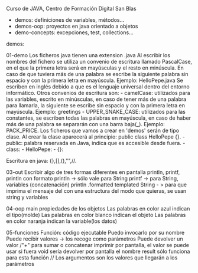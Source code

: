Curso de JAVA, Centro de Formación Digital San Blas

- demos: definiciones de variables, métodos...
- demos-oop: proyectos en java orientado a objetos
- demo-concepts: excepciones, test, collections...

demos:

01-demo
Los ficheros java tienen una extension .java
Al escribir los nombres del fichero se utiliza un convenio de escritura llamado PascalCase, en el que la primera letra será en mayúsculas y el resto en minúscula. En caso de que tuviera más de una palabra se escribe la siguiente palabra sin espacio y con la primera letra en mayúscula. Ejemplo: HelloPepe.java
Se escriben en inglés debido a que es el lenguaje universal dentro del entorno informático.
Otros convenios de escritura son:
    - camelCase: utilizados para las variables, escrito en minúsculas, en caso de tener más de una palabra para llamarla, la siguiente se escribe sin espacio y con la primera letra en mayúscula. Ejemplo: greetings
    - UPPER_SNAKE_CASE: utilizados para las constantes, se escriben todas las palabras en mayúscula, en caso de haber más de una palabra se separarán con una barra baja(_). Ejemplo: PACK_PRICE.
Los ficheros que vamos a crear en 'demos' serán de tipo clase.
Al crear la clase aparecerá al principio:
public class HelloPepe {}.
    - public: palabra reservada en Java, indica que es accesible desde fuera.
    - class:
    - HelloPepe:
    - {}:

Escritura en java:
{},[],(),"",//.



03-out
Escribir algo de tres formas diferentes en pantalla
println, printf, println con formato
    println -> sólo vale para String
    printf -> para String, variables (concatenación)
    println .formatted templated String - > para que imprima el mensaje del con una estructura del modo que quieras, se usan string y variables

04-oop
main
propiedades de los objetos
Las palabras en color azul indican el tipo(molde)
Las palabras en color blanco indican el objeto
Las palabras en color naranja indican la variable(los datos) 

05-funciones
Función: código ejecutable
    Puedo invocarlo por su nombre
    Puede recibir valores -> los recoge como parámetros
    Puede devolver un valor
    /"+" para sumar o concatenar
    imprimir por pantalla, el valor se puede usar
    si fuera void sería devolver por pantalla
    el nombre result sólo funciona para esta función
    // Los argumentos son los valores que llegarán a los parámetros